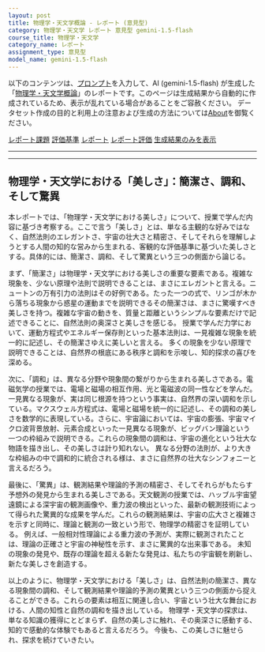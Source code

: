 ```yaml
---
layout: post
title: 物理学・天文学概論 - レポート (意見型)
category: 物理学・天文学 レポート 意見型 gemini-1.5-flash
course_title: 物理学・天文学
category_name: レポート
assignment_type: 意見型
model_name: gemini-1.5-flash
---
```


以下のコンテンツは、[プロンプト](https://github.com/takedatoshiyuki/synthetic_assignments/tree/main/generated/物理学・天文学/gemini-1.5-flash/prompt_レポート-意見型.md)を入力して、AI (gemini-1.5-flash) が生成した「[物理学・天文学概論](/contents/物理学・天文学/)」のレポートです。このページは生成結果から自動的に作成されているため、表示が乱れている場合があることをご容赦ください。
データセット作成の目的と利用上の注意および生成の方法については[About](/About)を御覧ください。

[レポート課題](../レポート課題-意見型)
[評価基準](../評価基準-意見型)
[レポート](../レポート-意見型)
[レポート評価](../レポート評価-意見型)
[生成結果のみを表示](https://github.com/takedatoshiyuki/synthetic_assignments/tree/main/generated/物理学・天文学/gemini-1.5-flash/レポート-意見型.md)
  

***
***
  
## 物理学・天文学における「美しさ」：簡潔さ、調和、そして驚異

本レポートでは、「物理学・天文学における美しさ」について、授業で学んだ内容に基づき考察する。ここで言う「美しさ」とは、単なる主観的な好みではなく、自然法則のエレガントさ、宇宙の壮大さと精密さ、そしてそれらを理解しようとする人間の知的な営みから生まれる、客観的な評価基準に基づいた美しさとする。具体的には、簡潔さ、調和、そして驚異という三つの側面から論じる。

まず、「簡潔さ」は物理学・天文学における美しさの重要な要素である。複雑な現象を、少ない原理や法則で説明できることは、まさにエレガントと言える。ニュートンの万有引力の法則はその好例である。たった一つの式で、リンゴが木から落ちる現象から惑星の運動までを説明できるその簡潔さは、まさに驚嘆すべき美しさを持つ。複雑な宇宙の動きを、質量と距離というシンプルな要素だけで記述できることに、自然法則の奥深さと美しさを感じる。  授業で学んだ力学において、運動方程式やエネルギー保存則といった基本法則は、一見複雑な現象を統一的に記述し、その簡潔さゆえに美しいと言える。  多くの現象を少ない原理で説明できることは、自然界の根底にある秩序と調和を示唆し、知的探求の喜びを深める。

次に、「調和」は、異なる分野や現象間の繋がりから生まれる美しさである。電磁気学の授業では、電場と磁場の相互作用、光と電磁波の同一性などを学んだ。一見異なる現象が、実は同じ根源を持つという事実は、自然界の深い調和を示している。マクスウェル方程式は、電場と磁場を統一的に記述し、その調和の美しさを数学的に表現している。さらに、宇宙論においては、宇宙の膨張、宇宙マイクロ波背景放射、元素合成といった一見異なる現象が、ビッグバン理論という一つの枠組みで説明できる。これらの現象間の調和は、宇宙の進化という壮大な物語を描き出し、その美しさは計り知れない。  異なる分野の法則が、より大きな枠組みの中で調和的に統合される様は、まさに自然界の壮大なシンフォニーと言えるだろう。

最後に、「驚異」は、観測結果や理論的予測の精密さ、そしてそれらがもたらす予想外の発見から生まれる美しさである。天文観測の授業では、ハッブル宇宙望遠鏡による深宇宙の観測画像や、重力波の検出といった、最新の観測技術によって得られた驚異的な成果を学んだ。これらの観測結果は、宇宙の広大さと複雑さを示すと同時に、理論と観測の一致という形で、物理学の精密さを証明している。  例えば、一般相対性理論による重力波の予測が、実際に観測されたことは、理論の正確さと宇宙の神秘性を示す、まさに驚異的な出来事である。  未知の現象の発見や、既存の理論を超える新たな発見は、私たちの宇宙観を刷新し、新たな美しさを創造する。

以上のように、物理学・天文学における「美しさ」は、自然法則の簡潔さ、異なる現象間の調和、そして観測結果や理論的予測の驚異という三つの側面から捉えることができる。これらの要素は相互に関連し合い、宇宙という壮大な舞台における、人間の知性と自然の調和を描き出している。  物理学・天文学の探求は、単なる知識の獲得にとどまらず、自然の美しさに触れ、その奥深さに感動する、知的で感動的な体験でもあると言えるだろう。  今後も、この美しさに魅せられ、探求を続けていきたい。
